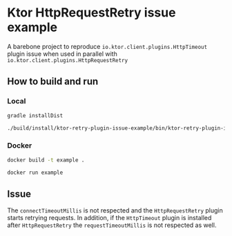 # Ktor HttpRequestRetry issue example
A barebone project to reproduce `io.ktor.client.plugins.HttpTimeout` plugin issue when used in parallel with
`io.ktor.client.plugins.HttpRequestRetry`

## How to build and run

### Local

```bash
gradle installDist
```
```bash
./build/install/ktor-retry-plugin-issue-example/bin/ktor-retry-plugin-issue-example
```

### Docker
```bash
docker build -t example .
```
```bash
docker run example
```

## Issue
The `connectTimeoutMillis` is not respected and the `HttpRequestRetry` plugin starts retrying requests. 
In addition, if the `HttpTimeout` plugin is installed after `HttpRequestRetry` the `requestTimeoutMillis` is not
respected as well.
